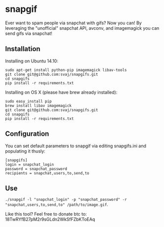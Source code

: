 snapgif
=======

Ever want to spam people via snapchat with gifs?  Now you can!
By leveraging the "unofficial" snapchat API, avconv, and imagemagick you can send gifs via snapchat!

Installation
---

Installing on Ubuntu 14.10:

```
sudo apt-get install python-pip imagemagick libav-tools
git clone git@github.com:svaj/snapgifs.git
cd snapgifs
pip install -r requirements.txt
```


Installing on OS X (please have brew already installed):
```
sudo easy_install pip
brew install libav imagemagick
git clone git@github.com:svaj/snapgifs.git
cd snapgifs
pip install -r requirements.txt
```

Configuration
---

You can set default parameters to snapgif via editing snapgifs.ini and populating it thusly:
```
[snapgifs]
login = snapchat_login
password = snapchat_password
recipients = snapchat,users,to,send,to
```

Use
---

`./snapgif -l "snapchat_login" -p "snapchat_password" -r "snapchat,users,to,send,to" /path/to/image.gif`.


Like this tool?
Feel free to donate btc to:
18TwRYfB27pM2r9sGLdn2WkSfFZbKToEAq
